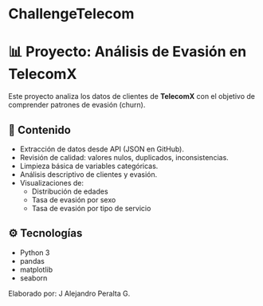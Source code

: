 # ChallengeTelecom
# 📊 Proyecto: Análisis de Evasión en TelecomX

Este proyecto analiza los datos de clientes de **TelecomX** con el objetivo de comprender patrones de evasión (churn).  

## 🔎 Contenido
- Extracción de datos desde API (JSON en GitHub).
- Revisión de calidad: valores nulos, duplicados, inconsistencias.
- Limpieza básica de variables categóricas.
- Análisis descriptivo de clientes y evasión.
- Visualizaciones de:
  - Distribución de edades
  - Tasa de evasión por sexo
  - Tasa de evasión por tipo de servicio

## ⚙️ Tecnologías
- Python 3
- pandas
- matplotlib
- seaborn

Elaborado por: J Alejandro Peralta G.
